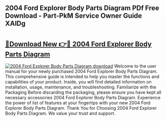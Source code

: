 ## 2004 Ford Explorer Body Parts Diagram PDf Free Download - Part-PkM Service Owner Guide XAlDg

# <h2><a href="http://dfku0u.blite.top/?on=2004+Ford+Explorer+Body+Parts+Diagram">🔗Download New 👉🔴 2004 Ford Explorer Body Parts Diagram</a></h2>

[![2004 Ford Explorer Body Parts Diagram download](https://i.imgur.com/lujVjoI.png)](http://dfku0u.blite.top/?on=2004+Ford+Explorer+Body+Parts+Diagram)
Welcome to the user manual for your newly purchased 2004 Ford Explorer Body Parts Diagram. This comprehensive guide is intended to help you master the functions and capabilities of your product. Inside, you will find detailed information on installation, usage, maintenance, and troubleshooting. Familiarize with the Packaging Before discarding the packaging, please ensure you have kept all necessary accessories 2004 Ford Explorer Body Parts Diagram. Experience the power of list of features at your fingertips with your new 2004 Ford Explorer Body Parts Diagram. Thank You for Choosing 2004 Ford Explorer Body Parts Diagram. We value your trust and support.

